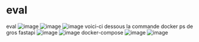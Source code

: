 # eval
eval
![image](https://github.com/user-attachments/assets/bd9fac29-c92b-40a5-b355-a48dbf07d995)
![image](https://github.com/user-attachments/assets/3f897c5e-7dba-4be8-ae76-1b2f874aa741)
![image](https://github.com/user-attachments/assets/281541a7-341f-45bd-9337-2151b8189ea1)
voici-ci dessous la commande docker ps de gros fastapi
![image](https://github.com/user-attachments/assets/fd2e7292-4b2f-4593-b5ad-23ef922eeb25)
![image](https://github.com/user-attachments/assets/01531771-5554-4023-a378-a9e0c816b791)
docker-compose
![image](https://github.com/user-attachments/assets/4693483e-9150-400b-8d97-ffab2486f710)
![image](https://github.com/user-attachments/assets/a1462e28-ff24-4848-9400-2e2a86bc1cae)
